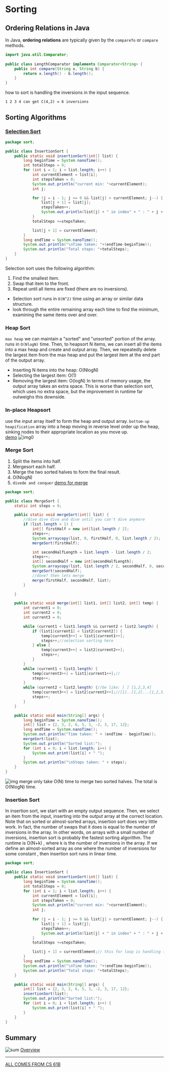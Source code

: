 # Sorting 
## Ordering Relations in Java
In Java, **ordering relations** are typically given by the `compareTo` or `compare` methods.
```java
import java.util.Comparator;
 
public class LengthComparator implements Comparator<String> {
    public int compare(String x, String b) {
        return x.length() - b.length();
    }
}
```

how to sort is  handling the inversions in the input sequence.   
    
    1 2 3 4 can get C(4,2) = 6 inversions


## Sorting Algorithms

### [Selection Sort][ss]

```java
package sort;

public class InsertionSort {
    public static void insertionSort(int[] list) {
        long beginTime = System.nanoTime();
        int totalSteps = 0;
        for (int i = 1; i < list.length; i++) {
            int currentElement = list[i];
            int stepsTaken = 0;
            System.out.println("current min: "+currentElement);
            int j;

            for (j = i - 1; j >= 0 && list[j] > currentElement; j--) {
                list[j + 1] = list[j];
                stepsTaken++;
                System.out.println(list[j] + " in index" + " : " + j + " " + stepsTaken + " swaps");
            }
            totalSteps +=stepsTaken;

            list[j + 1] = currentElement;
        }
        long endTime = System.nanoTime();
        System.out.println("\nTime taken: "+(endTime-beginTime));
        System.out.println("Total steps: "+totalSteps);
    }
}
```

Selection sort uses the following algorithm:  

1. Find the smallest item.
1. Swap that item to the front.
1. Repeat until all items are fixed (there are no inversions). 

* Selection sort runs in `O(N^2)` time using an array or similar data structure.
*  look through the entire remaining array each time to find the minimum, examining the same items over and over.

### Heap Sort
`max heap` we can maintain a "sorted" and "unsorted" portion of the array.
runs in `O(NlogN)` time.  Then, to heapsort N items, we can insert all the items into a max heap and create and output array. Then, we repeatedly delete the largest item from the max heap and put the largest item at the end part of the output array.

* Inserting N items into the heap: O(NlogN)
* Selecting the largest item: O(1)
* Removing the largest item: O(logN)
  In terms of memory usage, the output array takes an extra space. This is worse than selection sort, which uses no extra space, but the improvement in runtime far outweighs this downside.

### In-place Heapsort

use the input array itself to form the heap and output array.
`bottom-up heapification` array into a heap
moving in reverse level order up the heap, sinking nodes to their appropriate location as you move up.  
[demo](https://docs.google.com/presentation/d/1SzcQC48OB9agStD0dFRgccU-tyjD6m3esrSC-GLxmNc/edit#slide=id.g463de7561_042)
![img0](./img.png)


### Merge Sort
1. Split the items into half.
2. Mergesort each half.
3. Merge the two sorted halves to form the final result.
4. O(NlogN)  
5. `divede and conquer`
   [demo for merge](https://docs.google.com/presentation/d/1mdCppuWQfKG5JUBHAMHPgbSv326JtCi5mvjH1-6XcMw/edit#slide=id.g463de7561_042)
```java
package sort;

public class MergeSort {
    static int steps = 0;

    public static void mergeSort(int[] list) {
        //dive dive dive and dive until you can't dive anymore
        if (list.length > 1) {
            int[] firstHalf = new int[list.length / 2];
            steps++;
            System.arraycopy(list, 0, firstHalf, 0, list.length / 2);
            mergeSort(firstHalf);

            int secondHalfLength = list.length - list.length / 2;
            steps++;
            int[] secondHalf = new int[secondHalfLength];
            System.arraycopy(list, list.length / 2, secondHalf, 0, secondHalfLength);
            mergeSort(secondHalf);
            //done? then lets merge
            merge(firstHalf, secondHalf, list);
        }

    }

    public static void merge(int[] list1, int[] list2, int[] temp) {
        int current1 = 0;
        int current2 = 0;
        int current3 = 0;

        while (current1 < list1.length && current2 < list2.length) {
            if (list1[current1] < list2[current2]) {
                temp[current3++] = list1[current1++];
                steps++;//selection sorting here
            } else {
                temp[current3++] = list2[current2++];
                steps++;
            }
        }
        while (current1 < list1.length) {
            temp[current3++] = list1[current1++];//     
            steps++;
        }
        while (current2 < list2.length) {//be like: [ ] [1,2,3,4]
            temp[current3++] = list2[current2++];//[1]..[1,2]...[1,2,3]...[1,2,3,4]
            steps++;
        }
    }

    public static void main(String[] args) {
        long beginTime = System.nanoTime();
        int[] list = {2, 3, 2, 6, 5, 1, -2, 3, 17, 12};
        long endTime = System.nanoTime();
        System.out.println("Time taken: " + (endTime - beginTime));
        mergeSort(list);
        System.out.println("Sorted list:");
        for (int i = 0; i < list.length; i++) {
            System.out.print(list[i] + " ");
        }
        System.out.println("\nSteps taken: " + steps);
    }
}
```
![img](./img_2.png) 
merge only take O(N) time to merge two sorted halves. The total is O(NlogN) time.

### Insertion Sort

In insertion sort, we start with an empty output sequence. Then, we select an item from the input, inserting into the 
output array at the correct location.  
Note that on sorted or almost-sorted arrays, insertion sort does very little work. In fact, the number of swaps that it
does is equal to the number of inversions in the array.
In other words, on arrays with a small number of inversions, insertion sort is probably the fastest sorting algorithm. 
The runtime is O(N+k) , where k is the number of inversions in the array. If we define an almost-sorted array as one where the number 
of inversions  for some constant , then insertion sort runs in linear time.
```java
package sort;

public class InsertionSort {
    public static void insertionSort(int[] list) {
        long beginTime = System.nanoTime();
        int totalSteps = 0;
        for (int i = 1; i < list.length; i++) {
            int currentElement = list[i];
            int stepsTaken = 0;
            System.out.println("current min: "+currentElement);
            int j;
    
            for (j = i - 1; j >= 0 && list[j] > currentElement; j--) {
                list[j + 1] = list[j];
                stepsTaken++;
                System.out.println(list[j] + " in index" + " : " + j + " " + stepsTaken + " swaps");
            }
            totalSteps +=stepsTaken;

            list[j + 1] = currentElement;// this for loop is handling the inversions in the input sequence,as the k
        }
        long endTime = System.nanoTime();
        System.out.println("\nTime taken: "+(endTime-beginTime));
        System.out.println("Total steps: "+totalSteps);
    }

    public static void main(String[] args) {
        int[] list = {2, 3, 2, 6, 5, 1, -2, 3, 17, 12};
        insertionSort(list);
        System.out.println("Sorted list:");
        for (int i = 0; i < list.length; i++) {
            System.out.print(list[i] + " ");
        }
    }
}
```

## Summary 
![sum](./img_2.png)
[Overview][ref]




---


[ALL COMES FROM CS 61B](https://cs61b-2.gitbook.io/cs61b-textbook/)

[ss]: ./SelectionSort.java
[ref]: https://cs61b-2.gitbook.io/cs61b-textbook/29.-basic-sorts/29.5-summary
